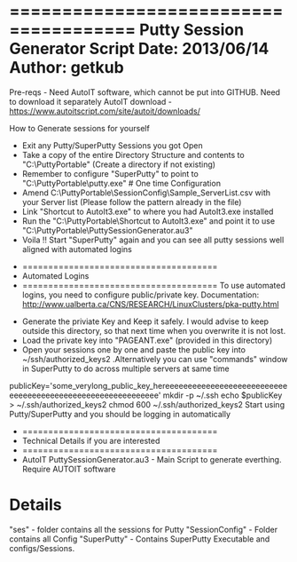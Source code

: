 ======================================
 Putty Session Generator Script
 Date:   2013/06/14
 Author: getkub
======================================
Pre-reqs - Need AutoIT software, which cannot be put into GITHUB. Need to download it separately 
AutoIT download - https://www.autoitscript.com/site/autoit/downloads/

How to Generate sessions for yourself
- Exit any Putty/SuperPutty Sessions you got Open
- Take a copy of the entire Directory Structure and contents to "C:\PuttyPortable"  (Create a directory if not existing)
- Remember to configure "SuperPutty" to point to  "C:\PuttyPortable\putty.exe"  # One time Configuration
- Amend C:\PuttyPortable\SessionConfig\Sample_ServerList.csv  with your Server list (Please follow the pattern already in the file)
- Link "Shortcut to AutoIt3.exe" to where you had AutoIt3.exe installed
- Run the "C:\PuttyPortable\Shortcut to AutoIt3.exe" and point it to use "C:\PuttyPortable\PuttySessionGenerator.au3"
- Voila !!  Start "SuperPutty" again and you can see all putty sessions well aligned with automated logins



* ======================================
* Automated Logins
* ======================================
To use automated logins, you need to configure public/private key. Documentation: http://www.ualberta.ca/CNS/RESEARCH/LinuxClusters/pka-putty.html

- Generate the priviate Key and Keep it safely. I would advise to keep outside this directory, so that next time when you overwrite it is not lost.
- Load the private key into "PAGEANT.exe" (provided in this directory)
- Open your sessions one by one and paste the public key  into ~/ssh/authorized_keys2  .Alternatively you can use "commands" window in SuperPutty to do across multiple servers at same time

publicKey='some_verylong_public_key_hereeeeeeeeeeeeeeeeeeeeeeeeeeeeeeeeeeeeeeeeeeeeeeeeeeeeeeeeeeee'
mkdir -p ~/.ssh
echo $publicKey > ~/.ssh/authorized_keys2
chmod 600 ~/.ssh/authorized_keys2
Start using Putty/SuperPutty and you should be logging in automatically


* ======================================
* Technical Details if you are interested
* ======================================
* AutoIT
PuttySessionGenerator.au3		- Main Script to generate everthing. Require AUTOIT software

# Details
"ses" 							  - folder contains all the sessions for Putty
"SessionConfig" 			- Folder contains all Config
"SuperPutty"					- Contains SuperPutty Executable and configs/Sessions. 
